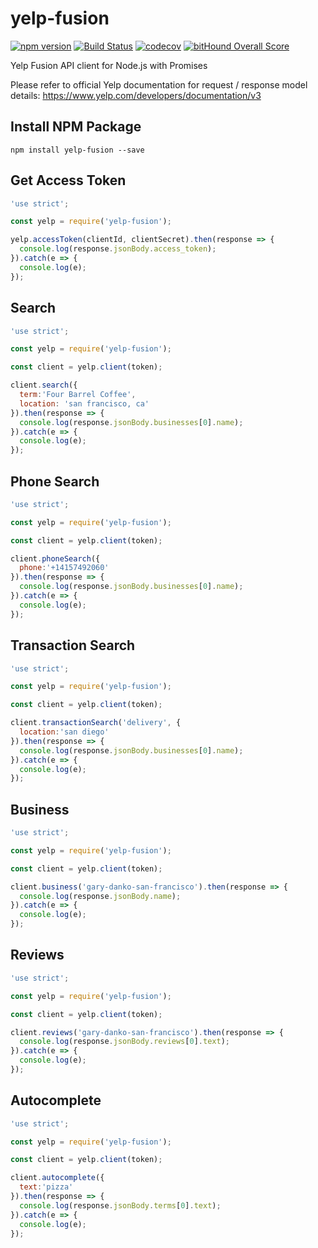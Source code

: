 # yelp-fusion
[![npm version](https://badge.fury.io/js/yelp-fusion.svg)](https://badge.fury.io/js/yelp-fusion) [![Build Status](https://travis-ci.org/tonybadguy/yelp-fusion.svg?branch=master)](https://travis-ci.org/tonybadguy/yelp-fusion) [![codecov](https://codecov.io/gh/tonybadguy/yelp-fusion/branch/master/graph/badge.svg)](https://codecov.io/gh/tonybadguy/yelp-fusion) [![bitHound Overall Score](https://www.bithound.io/github/tonybadguy/yelp-fusion/badges/score.svg)](https://www.bithound.io/github/tonybadguy/yelp-fusion)

Yelp Fusion API client for Node.js with Promises

Please refer to official Yelp documentation for request / response model details:
https://www.yelp.com/developers/documentation/v3

## Install NPM Package
```
npm install yelp-fusion --save
```

## Get Access Token
```javascript
'use strict';

const yelp = require('yelp-fusion');

yelp.accessToken(clientId, clientSecret).then(response => {
  console.log(response.jsonBody.access_token);
}).catch(e => {
  console.log(e);
});
```

## Search
```javascript
'use strict';

const yelp = require('yelp-fusion');

const client = yelp.client(token);

client.search({
  term:'Four Barrel Coffee',
  location: 'san francisco, ca'
}).then(response => {
  console.log(response.jsonBody.businesses[0].name);
}).catch(e => {
  console.log(e);
});
```

## Phone Search
```javascript
'use strict';

const yelp = require('yelp-fusion');

const client = yelp.client(token);

client.phoneSearch({
  phone:'+14157492060'
}).then(response => {
  console.log(response.jsonBody.businesses[0].name);
}).catch(e => {
  console.log(e);
});
```

## Transaction Search
```javascript
'use strict';

const yelp = require('yelp-fusion');

const client = yelp.client(token);

client.transactionSearch('delivery', {
  location:'san diego'
}).then(response => {
  console.log(response.jsonBody.businesses[0].name);
}).catch(e => {
  console.log(e);
});
```

## Business
```javascript
'use strict';

const yelp = require('yelp-fusion');

const client = yelp.client(token);

client.business('gary-danko-san-francisco').then(response => {
  console.log(response.jsonBody.name);
}).catch(e => {
  console.log(e);
});
```

## Reviews
```javascript
'use strict';

const yelp = require('yelp-fusion');

const client = yelp.client(token);

client.reviews('gary-danko-san-francisco').then(response => {
  console.log(response.jsonBody.reviews[0].text);
}).catch(e => {
  console.log(e);
});
```

## Autocomplete
```javascript
'use strict';

const yelp = require('yelp-fusion');

const client = yelp.client(token);

client.autocomplete({
  text:'pizza'
}).then(response => {
  console.log(response.jsonBody.terms[0].text);
}).catch(e => {
  console.log(e);
});
```
